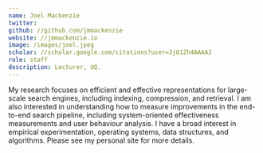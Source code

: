 ```yaml
---
name: Joel Mackenzie
twitter: 
github: //github.com/jmmackenzie
website: //jmmackenzie.io
image: /images/joel.jpeg
scholar: //scholar.google.com/citations?user=3jQ1Zh4AAAAJ
role: staff
description: Lecturer, UQ.
---
```


My research focuses 
on efficient and effective representations for large-scale search engines, 
including indexing, compression, and retrieval. I am also interested in 
understanding how to measure improvements in the end-to-end search pipeline, 
including system-oriented effectiveness measurements and user behaviour analysis.
I have a broad interest in empirical experimentation, operating systems, 
data structures, and algorithms. Please see my personal site for more details.

